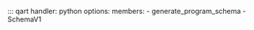 ::: qart
    handler: python
    options:
        members:
            - generate_program_schema
            - SchemaV1
